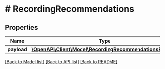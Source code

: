 # # RecordingRecommendations

## Properties

Name | Type | Description | Notes
------------ | ------------- | ------------- | -------------
**payload** | [**\OpenAPI\Client\Model\RecordingRecommendationsPayload**](RecordingRecommendationsPayload.md) |  |

[[Back to Model list]](../../README.md#models) [[Back to API list]](../../README.md#endpoints) [[Back to README]](../../README.md)

